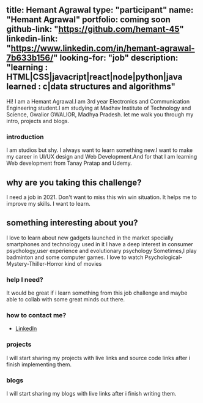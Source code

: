 title: Hemant Agrawal
type: "participant"
name: "Hemant Agrawal"
portfolio: coming soon
github-link: "https://github.com/hemant-45"
linkedin-link: "https://www.linkedin.com/in/hemant-agrawal-7b633b156/"
looking-for: "job"
description: "learning : HTML|CSS|javacript|react|node|python|java learned : c|data structures and algorithms"
---

Hi! I am a Hemant Agrawal.I am 3rd year Electronics and Communication Engineering student.I am studying at Madhav Institute of Technology and Science, Gwalior
GWALIOR, Madhya Pradesh. let me walk you through my intro, projects and blogs.

### introduction

I am studios but shy. I always want to learn something new.I want to make my career in UI/UX design and Web Development.And for that I am learning Web development from Tanay Pratap and Udemy.

## why are you taking this challenge?

I need a job in 2021.
Don't want to miss this win win situation.
It helps me to improve my skills.
I want to learn.

## something interesting about you?

I love to learn about new gadgets launched in the market specially smartphones and technology used in it
I have a deep interest in consumer psychology,user experience and evolutionary psychology
Sometimes,I play badminton and some computer games.
I love to watch Psychological-Mystery-Thiller-Horror kind of movies

### help I need?

It would be great if i learn something from this job challenge and maybe able to collab with some great minds out there.

### how to contact me?

- [LinkedIn](https://www.linkedin.com/in/hemant-agrawal-7b633b156/)
 
### projects

I will start sharing my projects with live links and source code links after i finish implementing them.



### blogs

I will start sharing my blogs with live links after i finish writing them.
